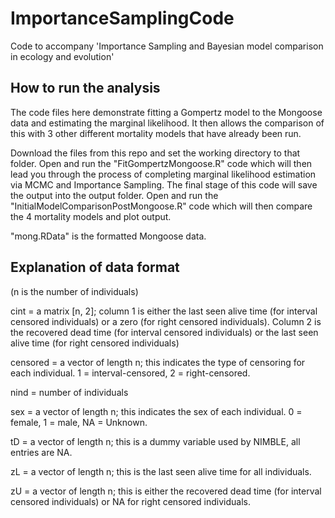 # ImportanceSamplingCode
Code to accompany 'Importance Sampling and Bayesian model comparison in ecology and evolution'

## How to run the analysis

The code files here demonstrate fitting a Gompertz model to the Mongoose data and estimating the marginal likelihood. It then allows the comparison of this with 3 other different mortality models that have already been run.

Download the files from this repo and set the working directory to that folder.
Open and run the "FitGompertzMongoose.R" code which will then lead you through the process of completing marginal likelihood estimation via MCMC and Importance Sampling. The final stage of this code will save the output into the output folder.
Open and run the "InitialModelComparisonPostMongoose.R" code which will then compare the 4 mortality models and plot output.

"mong.RData" is the formatted Mongoose data.

## Explanation of data format
(n is the number of individuals)

cint = a matrix [n, 2]; column 1 is either the last seen alive time (for interval censored individuals) or a zero (for right censored individuals). Column 2 is the recovered dead time (for interval censored individuals) or the last seen alive time (for right censored individuals)

censored = a vector of length n; this indicates the type of censoring for each individual. 1 = interval-censored, 2 = right-censored.

nind = number of individuals

sex = a vector of length n; this indicates the sex of each individual. 0 = female, 1 = male, NA = Unknown.

tD = a vector of length n; this is a dummy variable used by NIMBLE, all entries are NA.

zL = a vector of length n; this is the last seen alive time for all individuals.

zU = a vector of length n; this is either the recovered dead time (for interval censored individuals) or NA for right censored individuals.

